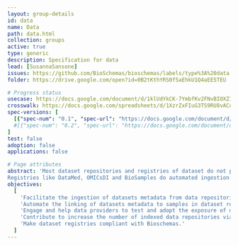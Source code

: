 ```yaml
---
layout: group-details
id: data
name: Data
path: data.html
collection: groups
active: true
type: generic
description: Specification for data
lead: [SusannaSansone]
issues: https://github.com/BioSchemas/bioschemas/labels/type%3A%20data
folder: https://drive.google.com/open?id=0B2tKthYRS0f5aEhkU1Q4aEE5TEU

# Progress status
usecase: https://docs.google.com/document/d/1klUdYkCK-7YmbfKv2FNvBIOXZ1Pq9EhxvjceO7gWzfQ/edit#heading=h.ngffjf4and1x
crosswalk: https://docs.google.com/spreadsheets/d/1XzrZxFIuG3TS9RU8vACoUjAvaADLmI_FrIk7O3BEkxY/edit#gid=0
spec-versions: [
  [{"spec-num": "0.1", "spec-url": "https://docs.google.com/document/d/1klUdYkCK-7YmbfKv2FNvBIOXZ1Pq9EhxvjceO7gWzfQ"}]#,
  #[{"spec-num": "0.2", "spec-url": "https://docs.google.com/document/d/1fn-of4cxGJLYiw1G3-KepZsIE0Ptq4GSx-h3jPmvdvc"}]
]
test: false
adoption: false
applications: false

# Page attributes
abstract: 'Most dataset repositories and registries of dataset do not provide structured data easily crawlable by search engines.
Registries like DataMed, OMICsDI and BioSamples do automated ingestion of content mainly through APIs but not all the data repositories have a programmatic interface and the existing variety of programmatic interfaces are subject to changes which break integration workflows.'
objectives:
  [
    'Facilitate the ingestion of datasets metadata from data repositories (databases) into search engines and dataset registries like OMICsDI and DataMed via Bioschemas',
    'Automate the linking of datasets metadata to samples in dataset registries like Biosamples, and identify cases where samples are missing or metadata is absent.',
    'Engage and help data providers to test and adopt the exposure of dataset metadata Bioschemas',
    'Contribute to increase the number of indexed data repositories via Bioschemas.',
    'Make dataset registries compliant with Bioschemas.'
  ]
---
```

